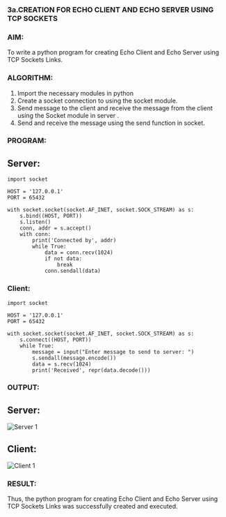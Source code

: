 ### 3a.CREATION FOR ECHO CLIENT AND ECHO SERVER USING TCP SOCKETS
### AIM:
To write a python program for creating Echo Client and Echo Server using TCP
Sockets Links.
### ALGORITHM:
1. Import the necessary modules in python
2. Create a socket connection to using the socket module.
3. Send message to the client and receive the message from the client using the Socket module in
 server .
4. Send and receive the message using the send function in socket.
### PROGRAM:
## Server:
```
import socket

HOST = '127.0.0.1'  
PORT = 65432       

with socket.socket(socket.AF_INET, socket.SOCK_STREAM) as s:
    s.bind((HOST, PORT))
    s.listen()
    conn, addr = s.accept()
    with conn:
        print('Connected by', addr)
        while True:
            data = conn.recv(1024)
            if not data:
                break
            conn.sendall(data)

```
### Client:
```
import socket

HOST = '127.0.0.1'  
PORT = 65432        

with socket.socket(socket.AF_INET, socket.SOCK_STREAM) as s:
    s.connect((HOST, PORT))
    while True:
        message = input("Enter message to send to server: ")
        s.sendall(message.encode())
        data = s.recv(1024)
        print('Received', repr(data.decode()))

```
### OUTPUT:
## Server:
![Server 1](https://github.com/SUBBIAH1904/3a.Sockets_Creation_for_Echo_Client_and_Echo_Server/assets/147473604/166d80de-7f40-4000-a949-6759bf30ed38)
## Client:
![Client 1](https://github.com/SUBBIAH1904/3a.Sockets_Creation_for_Echo_Client_and_Echo_Server/assets/147473604/b900ef4b-3895-40bb-8e06-357a666c3779)
### RESULT:
Thus, the python program for creating Echo Client and Echo Server using TCP Sockets Links 
was successfully created and executed.
